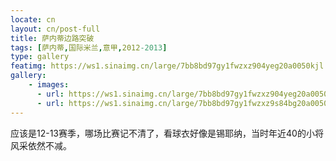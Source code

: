 ```yaml
---
locate: cn
layout: cn/post-full
title: 萨内蒂边路突破
tags: [萨内蒂,国际米兰,意甲,2012-2013]
type: gallery
featimg: https://ws1.sinaimg.cn/large/7bb8bd97gy1fwzxz904yeg20a0050kjl.gif
gallery:
    - images:
      - url: https://ws1.sinaimg.cn/large/7bb8bd97gy1fwzxz904yeg20a0050kjl.gif
      - url: https://ws1.sinaimg.cn/large/7bb8bd97gy1fwzxz9s84bg20a0050b2a.gif
---
```


应该是12-13赛季，哪场比赛记不清了，看球衣好像是锡耶纳，当时年近40的小将风采依然不减。